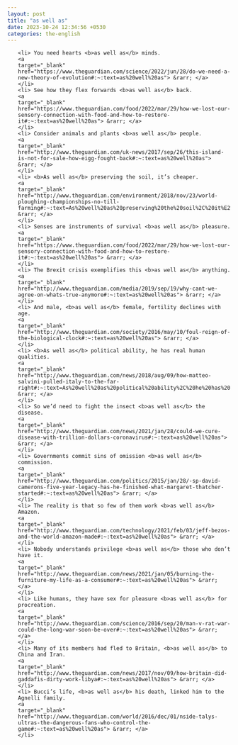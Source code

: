 ```yaml
---
layout: post
title: "as well as"
date: 2023-10-24 12:34:56 +0530
categories: the-english
---
```

<ol>

    <li> You need hearts <b>as well as</b> minds.
    <a 
    target="_blank" 
    href="https://www.theguardian.com/science/2022/jun/28/do-we-need-a-new-theory-of-evolution#:~:text=as%20well%20as"> &rarr; </a>
    </li>
    <li> See how they flex forwards <b>as well as</b> back.
    <a 
    target="_blank" 
    href="https://www.theguardian.com/food/2022/mar/29/how-we-lost-our-sensory-connection-with-food-and-how-to-restore-it#:~:text=as%20well%20as"> &rarr; </a>
    </li>
    <li> Consider animals and plants <b>as well as</b> people.
    <a 
    target="_blank" 
    href="http://www.theguardian.com/uk-news/2017/sep/26/this-island-is-not-for-sale-how-eigg-fought-back#:~:text=as%20well%20as"> &rarr; </a>
    </li>
    <li> <b>As well as</b> preserving the soil, it’s cheaper.
    <a 
    target="_blank" 
    href="http://www.theguardian.com/environment/2018/nov/23/world-ploughing-championships-no-till-farming#:~:text=As%20well%20as%20preserving%20the%20soil%2C%20it%E2%80%99s%20cheaper."> &rarr; </a>
    </li>
    <li> Senses are instruments of survival <b>as well as</b> pleasure.
    <a 
    target="_blank" 
    href="https://www.theguardian.com/food/2022/mar/29/how-we-lost-our-sensory-connection-with-food-and-how-to-restore-it#:~:text=as%20well%20as"> &rarr; </a>
    </li>
    <li> The Brexit crisis exemplifies this <b>as well as</b> anything.
    <a 
    target="_blank" 
    href="http://www.theguardian.com/media/2019/sep/19/why-cant-we-agree-on-whats-true-anymore#:~:text=as%20well%20as"> &rarr; </a>
    </li>
    <li> And male, <b>as well as</b> female, fertility declines with age.
    <a 
    target="_blank" 
    href="http://www.theguardian.com/society/2016/may/10/foul-reign-of-the-biological-clock#:~:text=as%20well%20as"> &rarr; </a>
    </li>
    <li> <b>As well as</b> political ability, he has real human qualities.
    <a 
    target="_blank" 
    href="http://www.theguardian.com/news/2018/aug/09/how-matteo-salvini-pulled-italy-to-the-far-right#:~:text=As%20well%20as%20political%20ability%2C%20he%20has%20real%20human%20qualities."> &rarr; </a>
    </li>
    <li> So we’d need to fight the insect <b>as well as</b> the disease.
    <a 
    target="_blank" 
    href="http://www.theguardian.com/news/2021/jan/28/could-we-cure-disease-with-trillion-dollars-coronavirus#:~:text=as%20well%20as"> &rarr; </a>
    </li>
    <li> Governments commit sins of omission <b>as well as</b> commission.
    <a 
    target="_blank" 
    href="http://www.theguardian.com/politics/2015/jan/28/-sp-david-camerons-five-year-legacy-has-he-finished-what-margaret-thatcher-started#:~:text=as%20well%20as"> &rarr; </a>
    </li>
    <li> The reality is that so few of them work <b>as well as</b> Amazon.
    <a 
    target="_blank" 
    href="http://www.theguardian.com/technology/2021/feb/03/jeff-bezos-and-the-world-amazon-made#:~:text=as%20well%20as"> &rarr; </a>
    </li>
    <li> Nobody understands privilege <b>as well as</b> those who don’t have it.
    <a 
    target="_blank" 
    href="http://www.theguardian.com/news/2021/jan/05/burning-the-furniture-my-life-as-a-consumer#:~:text=as%20well%20as"> &rarr; </a>
    </li>
    <li> Like humans, they have sex for pleasure <b>as well as</b> for procreation.
    <a 
    target="_blank" 
    href="http://www.theguardian.com/science/2016/sep/20/man-v-rat-war-could-the-long-war-soon-be-over#:~:text=as%20well%20as"> &rarr; </a>
    </li>
    <li> Many of its members had fled to Britain, <b>as well as</b> to China and Iran.
    <a 
    target="_blank" 
    href="http://www.theguardian.com/news/2017/nov/09/how-britain-did-gaddafis-dirty-work-libya#:~:text=as%20well%20as"> &rarr; </a>
    </li>
    <li> Bucci’s life, <b>as well as</b> his death, linked him to the Agnelli family.
    <a 
    target="_blank" 
    href="http://www.theguardian.com/world/2016/dec/01/nside-talys-ultras-the-dangerous-fans-who-control-the-game#:~:text=as%20well%20as"> &rarr; </a>
    </li>